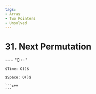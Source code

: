 ```yaml
---
tags:
- Array
- Two Pointers
- Unsolved
---
```



# 31. Next Permutation

=== "C++"

    $Time: O()$

    $Space: O()$

    ```c++
    ```